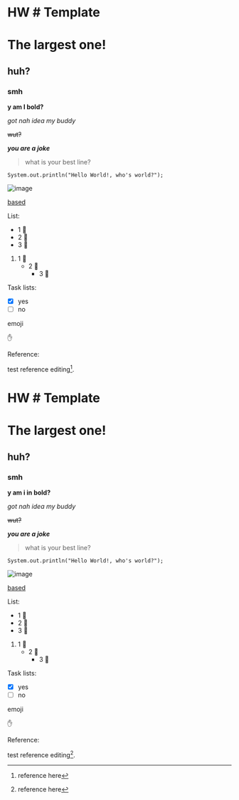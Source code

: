 # HW # Template
# The largest one!
## huh?
### smh

**y am I bold?**

_got nah idea my buddy_

~~wut?~~

***you are a joke***



> what is your best line?


```
System.out.println("Hello World!, who's world?");
```

![image](https://api.memegen.link/images/rollsafe/When_you_have_a_really_good_idea.gif?layout=top)

[based](https://i.kym-cdn.com/entries/icons/original/000/034/153/EQIQHJsXsAEJ4Yt.jpg)

List:

- 1 :raising_hand:
- 2 :raising_hand:
- 3 :raising_hand:

1. 1 :raising_hand:
   - 2 :raising_hand:
     - 3 :raising_hand:


Task lists:

- [x] yes
- [ ] no

emoji

:raised_hand:

Reference:

test reference editing[^1].

[^1]: reference here




# HW # Template
# The largest one!
## huh?
### smh

**y am i in bold?**

_got nah idea my buddy_

~~wut?~~

***you are a joke***



> what is your best line?


```
System.out.println("Hello World!, who's world?");
```

![image](https://api.memegen.link/images/rollsafe/When_you_have_a_really_good_idea.gif?layout=top)

[based](https://i.kym-cdn.com/entries/icons/original/000/034/153/EQIQHJsXsAEJ4Yt.jpg)

List:

- 1 :raising_hand:
- 2 :raising_hand:
- 3 :raising_hand:

1. 1 :raising_hand:
   - 2 :raising_hand:
     - 3 :raising_hand:


Task lists:

- [x] yes
- [ ] no

emoji

:raised_hand:

Reference:

test reference editing[^1].

[^1]: reference here
